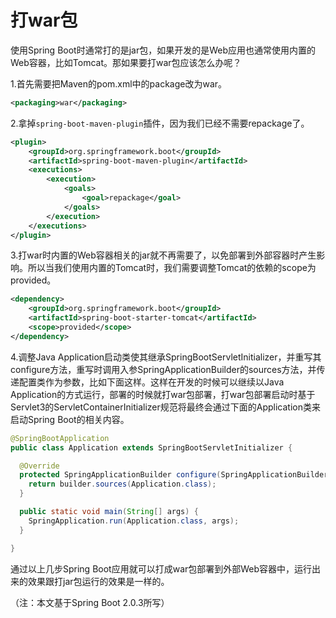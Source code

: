 # 打war包

使用Spring Boot时通常打的是jar包，如果开发的是Web应用也通常使用内置的Web容器，比如Tomcat。那如果要打war包应该怎么办呢？

1.首先需要把Maven的pom.xml中的package改为war。

```xml
<packaging>war</packaging>
```

2.拿掉`spring-boot-maven-plugin`插件，因为我们已经不需要repackage了。

```xml
<plugin>
    <groupId>org.springframework.boot</groupId>
    <artifactId>spring-boot-maven-plugin</artifactId>
    <executions>
        <execution>
            <goals>
                <goal>repackage</goal>
            </goals>
        </execution>
    </executions>
</plugin>
```

3.打war时内置的Web容器相关的jar就不再需要了，以免部署到外部容器时产生影响。所以当我们使用内置的Tomcat时，我们需要调整Tomcat的依赖的scope为provided。

```xml
<dependency>
    <groupId>org.springframework.boot</groupId>
    <artifactId>spring-boot-starter-tomcat</artifactId>
    <scope>provided</scope>
</dependency>
```

4.调整Java Application启动类使其继承SpringBootServletInitializer，并重写其configure方法，重写时调用入参SpringApplicationBuilder的sources方法，并传递配置类作为参数，比如下面这样。这样在开发的时候可以继续以Java Application的方式运行，部署的时候就打war包部署，打war包部署启动时基于Servlet3的ServletContainerInitializer规范将最终会通过下面的Application类来启动Spring Boot的相关内容。

```java
@SpringBootApplication
public class Application extends SpringBootServletInitializer {

  @Override
  protected SpringApplicationBuilder configure(SpringApplicationBuilder builder) {
    return builder.sources(Application.class);
  }

  public static void main(String[] args) {
    SpringApplication.run(Application.class, args);
  }

}
```

通过以上几步Spring Boot应用就可以打成war包部署到外部Web容器中，运行出来的效果跟打jar包运行的效果是一样的。

（注：本文基于Spring Boot 2.0.3所写）